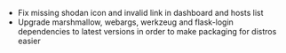  * Fix missing shodan icon and invalid link in dashboard and hosts list
 * Upgrade marshmallow, webargs, werkzeug and flask-login dependencies to
   latest versions in order to make packaging for distros easier
